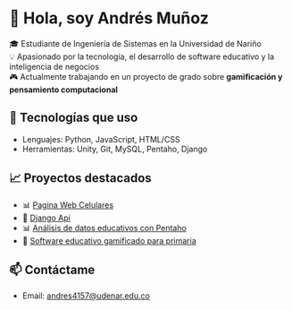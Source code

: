 # 👋 Hola, soy Andrés Muñoz

🎓 Estudiante de Ingeniería de Sistemas en la Universidad de Nariño  
💡 Apasionado por la tecnología, el desarrollo de software educativo y la inteligencia de negocios  
🎮 Actualmente trabajando en un proyecto de grado sobre **gamificación y pensamiento computacional**  

## 🧰 Tecnologías que uso

- Lenguajes: Python, JavaScript, HTML/CSS
- Herramientas: Unity, Git, MySQL, Pentaho, Django

## 📈 Proyectos destacados

- 📊 [Pagina Web Celulares](https://github.com/Andres4104/Tienda-Celulares)
- 🧠 [Django Api](https://github.com/LopezCristhian/NeuralShoes)
- 📊 [Análisis de datos educativos con Pentaho](https://github.com/Andres4104/Inteligencia-Negocios)
- 🧠 [Software educativo gamificado para primaria](https://andres4104.itch.io/primero)


## 📫 Contáctame

- Email: andres4157@udenar.edu.co
